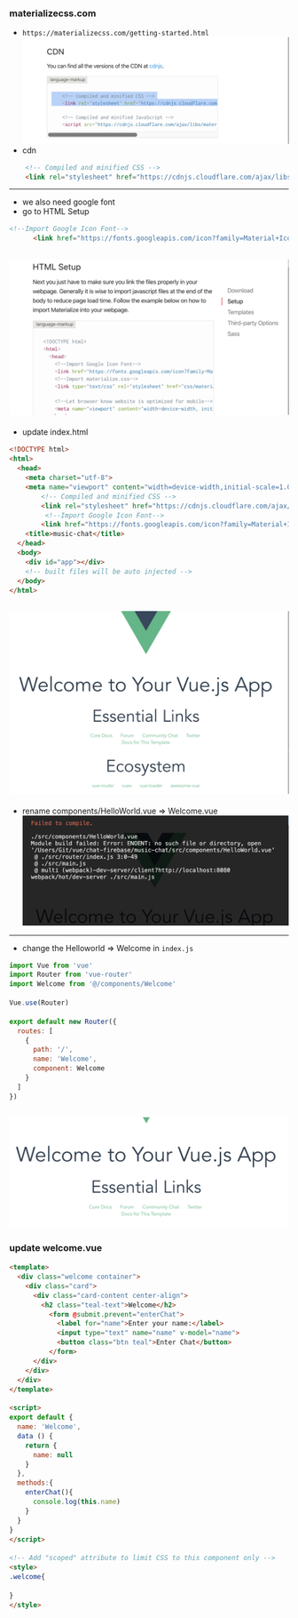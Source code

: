### materializecss.com
- `https://materializecss.com/getting-started.html`
![](img/2019-11-06-11-25-22.png)
- cdn
```html
    <!-- Compiled and minified CSS -->
    <link rel="stylesheet" href="https://cdnjs.cloudflare.com/ajax/libs/materialize/1.0.0/css/materialize.min.css">
```

---
- we also need google font
- go to HTML Setup
```html
<!--Import Google Icon Font-->
      <link href="https://fonts.googleapis.com/icon?family=Material+Icons" rel="stylesheet">
```
![](img/2019-11-06-11-30-29.png)
---
- update index.html
```html
<!DOCTYPE html>
<html>
  <head>
    <meta charset="utf-8">
    <meta name="viewport" content="width=device-width,initial-scale=1.0">
        <!-- Compiled and minified CSS -->
        <link rel="stylesheet" href="https://cdnjs.cloudflare.com/ajax/libs/materialize/1.0.0/css/materialize.min.css">
         <!--Import Google Icon Font-->
        <link href="https://fonts.googleapis.com/icon?family=Material+Icons" rel="stylesheet">
    <title>music-chat</title>
  </head>
  <body>
    <div id="app"></div>
    <!-- built files will be auto injected -->
  </body>
</html>
```
![](img/2019-11-06-11-32-16.png)
---

- rename components/HelloWorld.vue => Welcome.vue
![](img/2019-11-06-11-35-01.png)
---
- change the Helloworld => Welcome in `index.js`
```js
import Vue from 'vue'
import Router from 'vue-router'
import Welcome from '@/components/Welcome'

Vue.use(Router)

export default new Router({
  routes: [
    {
      path: '/',
      name: 'Welcome',
      component: Welcome
    }
  ]
})
```
![](img/2019-11-06-11-37-38.png)
---

### update welcome.vue
```html
<template>
  <div class="welcome container">
    <div class="card">
      <div class="card-content center-align">
        <h2 class="teal-text">Welcome</h2>
          <form @submit.prevent="enterChat">
            <label for="name">Enter your name:</label>
            <input type="text" name="name" v-model="name">
            <button class="btn teal">Enter Chat</button>
          </form>
      </div>
    </div>
  </div>
</template>

<script>
export default {
  name: 'Welcome',
  data () {
    return {
      name: null
    }
  },
  methods:{
    enterChat(){
      console.log(this.name)
    }
  }
}
</script>

<!-- Add "scoped" attribute to limit CSS to this component only -->
<style>
.welcome{
  
}
</style>
```